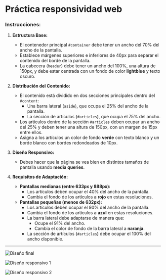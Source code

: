 # Práctica responsividad web

### Instrucciones:

1. **Estructura Base:**

   - El contenedor principal `#container` debe tener un ancho del 70% del ancho de la pantalla.
   - Establece márgenes superiores e inferiores de 40px para separar el contenido del borde de la pantalla.
   - La cabecera (`header`) debe tener un ancho del 100%, una altura de 150px, y debe estar centrada con un fondo de color **lightblue** y texto oscuro.

2. **Distribución del Contenido:**

   - El contenido está dividido en dos secciones principales dentro del `#content`:
     - Una barra lateral (`aside`), que ocupa el 25% del ancho de la pantalla.
     - La sección de artículos (`#articles`), que ocupa el 75% del ancho.
   - Los artículos dentro de la sección `#articles` deben ocupar un ancho del 25% y deben tener una altura de 150px, con un margen de 15px entre ellos.
   - Asigna a los artículos un color de fondo **verde** con texto blanco y un borde blanco con bordes redondeados de 10px.

3. **Diseño Responsivo:**

   - Debes hacer que la página se vea bien en distintos tamaños de pantalla usando **media queries**.

4. **Requisitos de Adaptación:**

   - **Pantallas medianas (entre 633px y 888px):**
     - Los artículos deben ocupar el 40% del ancho de la pantalla.
     - Cambia el fondo de los artículos a **rojo** en estas resoluciones.
   - **Pantallas pequeñas (menos de 632px):**
     - Los artículos deben ocupar el 90% del ancho de la pantalla.
     - Cambia el fondo de los artículos a **azul** en estas resoluciones.
     - La barra lateral debe adaptarse de manera que:
       - Ocupe el 91% del ancho.
       - Cambia el color de fondo de la barra lateral a **naranja**.
     - La sección de artículos (`#articles`) debe ocupar el 100% del ancho disponible.

---

![Diseño final](../img/diseño.png)

![Diseño responsivo 1](../img/diseño2.png)

![Diseño responsivo 2](../img/diseño3.png)
